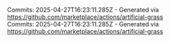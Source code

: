 Commits: 2025-04-27T16:23:11.285Z - Generated via https://github.com/marketplace/actions/artificial-grass
<br>
Commits: 2025-04-27T16:23:11.285Z - Generated via https://github.com/marketplace/actions/artificial-grass
<br>
